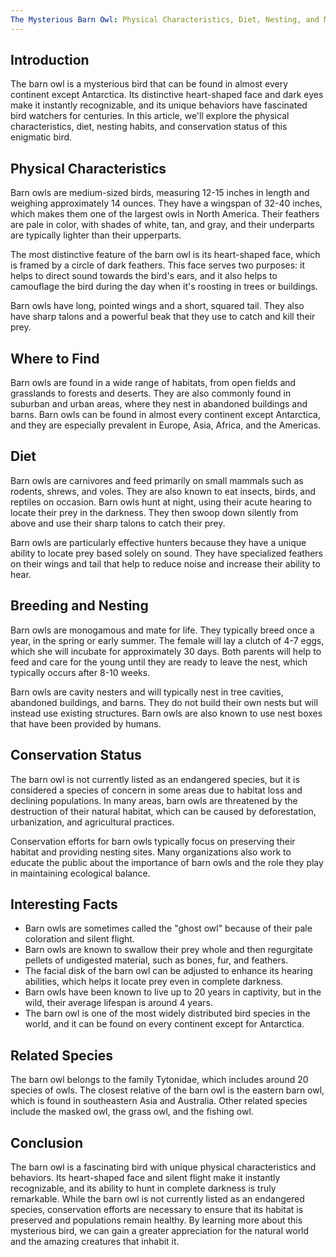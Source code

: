 ```yaml
---
The Mysterious Barn Owl: Physical Characteristics, Diet, Nesting, and More
---
```

## Introduction

The barn owl is a mysterious bird that can be found in almost every continent except Antarctica. Its distinctive heart-shaped face and dark eyes make it instantly recognizable, and its unique behaviors have fascinated bird watchers for centuries. In this article, we'll explore the physical characteristics, diet, nesting habits, and conservation status of this enigmatic bird.

## Physical Characteristics

Barn owls are medium-sized birds, measuring 12-15 inches in length and weighing approximately 14 ounces. They have a wingspan of 32-40 inches, which makes them one of the largest owls in North America. Their feathers are pale in color, with shades of white, tan, and gray, and their underparts are typically lighter than their upperparts.

The most distinctive feature of the barn owl is its heart-shaped face, which is framed by a circle of dark feathers. This face serves two purposes: it helps to direct sound towards the bird's ears, and it also helps to camouflage the bird during the day when it's roosting in trees or buildings.

Barn owls have long, pointed wings and a short, squared tail. They also have sharp talons and a powerful beak that they use to catch and kill their prey.

## Where to Find

Barn owls are found in a wide range of habitats, from open fields and grasslands to forests and deserts. They are also commonly found in suburban and urban areas, where they nest in abandoned buildings and barns. Barn owls can be found in almost every continent except Antarctica, and they are especially prevalent in Europe, Asia, Africa, and the Americas.

## Diet

Barn owls are carnivores and feed primarily on small mammals such as rodents, shrews, and voles. They are also known to eat insects, birds, and reptiles on occasion. Barn owls hunt at night, using their acute hearing to locate their prey in the darkness. They then swoop down silently from above and use their sharp talons to catch their prey.

Barn owls are particularly effective hunters because they have a unique ability to locate prey based solely on sound. They have specialized feathers on their wings and tail that help to reduce noise and increase their ability to hear.

## Breeding and Nesting

Barn owls are monogamous and mate for life. They typically breed once a year, in the spring or early summer. The female will lay a clutch of 4-7 eggs, which she will incubate for approximately 30 days. Both parents will help to feed and care for the young until they are ready to leave the nest, which typically occurs after 8-10 weeks.

Barn owls are cavity nesters and will typically nest in tree cavities, abandoned buildings, and barns. They do not build their own nests but will instead use existing structures. Barn owls are also known to use nest boxes that have been provided by humans.

## Conservation Status

The barn owl is not currently listed as an endangered species, but it is considered a species of concern in some areas due to habitat loss and declining populations. In many areas, barn owls are threatened by the destruction of their natural habitat, which can be caused by deforestation, urbanization, and agricultural practices.

Conservation efforts for barn owls typically focus on preserving their habitat and providing nesting sites. Many organizations also work to educate the public about the importance of barn owls and the role they play in maintaining ecological balance.

## Interesting Facts

-   Barn owls are sometimes called the "ghost owl" because of their pale coloration and silent flight.
-   Barn owls are known to swallow their prey whole and then regurgitate pellets of undigested material, such as bones, fur, and feathers.
-   The facial disk of the barn owl can be adjusted to enhance its hearing abilities, which helps it locate prey even in complete darkness.
-   Barn owls have been known to live up to 20 years in captivity, but in the wild, their average lifespan is around 4 years.
-   The barn owl is one of the most widely distributed bird species in the world, and it can be found on every continent except for Antarctica.

## Related Species

The barn owl belongs to the family Tytonidae, which includes around 20 species of owls. The closest relative of the barn owl is the eastern barn owl, which is found in southeastern Asia and Australia. Other related species include the masked owl, the grass owl, and the fishing owl.

## Conclusion

The barn owl is a fascinating bird with unique physical characteristics and behaviors. Its heart-shaped face and silent flight make it instantly recognizable, and its ability to hunt in complete darkness is truly remarkable. While the barn owl is not currently listed as an endangered species, conservation efforts are necessary to ensure that its habitat is preserved and populations remain healthy. By learning more about this mysterious bird, we can gain a greater appreciation for the natural world and the amazing creatures that inhabit it.
